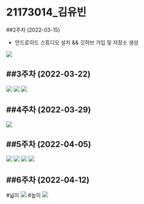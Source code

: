 # 21173014_김유빈

##2주차 (2022-03-15)
- 안드로이드 스튜디오 설치 && 깃허브 가입 및 저장소 생성

<img width="" height="" src="./pic/2st.PNG"></img>

##3주차 (2022-03-22)
-
<img width="" height="" src="./pic/첫화면.PNG"></img>
<img width="" height="" src="./pic/전화걸기.PNG"></img>
<img width="" height="" src="./pic/네이버.PNG"></img>

##4주차 (2022-03-29)
-
<img width="" height="" src="./pic/3st.PNG"></img>

##5주차 (2022-04-05)
-
<img width="" height="" src="./pic/5st사진1.PNG"></img>
<img width="" height="" src="./pic/5st사진2.PNG"></img>
<img width="" height="" src="./pic/소스파일1.PNG"></img>
<img width="" height="" src="./pic/소스파일2.PNG"></img>

##6주차 (2022-04-12)
-
#넓이
<img width="" height="" src="./pic/6st넓이.png"></img>
#높이
<img width="" height="" src="./pic/6st높이.png"></img>
